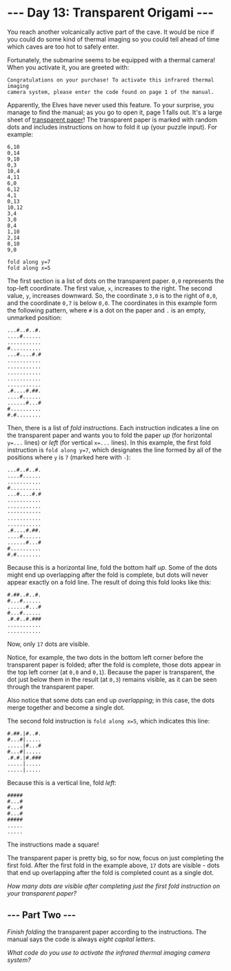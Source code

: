 # --- Day 13: Transparent Origami ---

You reach another volcanically active part of the cave. It would be nice if you could do some kind of thermal imaging so
you could tell ahead of time which caves are too hot to safely enter.

Fortunately, the submarine seems to be equipped with a thermal camera! When you activate it, you are greeted with:

```
Congratulations on your purchase! To activate this infrared thermal imaging
camera system, please enter the code found on page 1 of the manual.

```

Apparently, the Elves have never used this feature. To your surprise, you manage to find the manual; as you go to open
it, page 1 falls out. It's a large sheet of [transparent
paper](https://en.wikipedia.org/wiki/Transparency_(projection))! The transparent paper is marked with random dots and
includes instructions on how to fold it up (your puzzle input). For example:

```
6,10
0,14
9,10
0,3
10,4
4,11
6,0
6,12
4,1
0,13
10,12
3,4
3,0
8,4
1,10
2,14
8,10
9,0

fold along y=7
fold along x=5

```

The first section is a list of dots on the transparent paper. `0,0` represents the top-left coordinate.  The first
value, `x`, increases to the right.  The second value, `y`, increases downward.  So, the coordinate `3,0` is to the
right of `0,0`, and the coordinate `0,7` is below `0,0`. The coordinates in this example form the following pattern,
where `#` is a dot on the paper and `.` is an empty, unmarked position:

```
...#..#..#.
....#......
...........
#..........
...#....#.#
...........
...........
...........
...........
...........
.#....#.##.
....#......
......#...#
#..........
#.#........

```

Then, there is a list of *fold instructions*. Each instruction indicates a line on the transparent paper and wants you
to fold the paper *up* (for horizontal `y=...` lines) or *left* (for vertical `x=...` lines). In this example, the first
fold instruction is `fold along y=7`, which designates the line formed by all of the positions where `y` is `7` (marked
here with `-`):

```
...#..#..#.
....#......
...........
#..........
...#....#.#
...........
...........
-----------
...........
...........
.#....#.##.
....#......
......#...#
#..........
#.#........

```

Because this is a horizontal line, fold the bottom half *up*. Some of the dots might end up overlapping after the fold
is complete, but dots will never appear exactly on a fold line. The result of doing this fold looks like this:

```
#.##..#..#.
#...#......
......#...#
#...#......
.#.#..#.###
...........
...........

```

Now, only `17` dots are visible.

Notice, for example, the two dots in the bottom left corner before the transparent paper is folded; after the fold is
complete, those dots appear in the top left corner (at `0,0` and `0,1`). Because the paper is transparent, the dot just
below them in the result (at `0,3`) remains visible, as it can be seen through the transparent paper.

Also notice that some dots can end up *overlapping*; in this case, the dots merge together and become a single dot.

The second fold instruction is `fold along x=5`, which indicates this line:

```
#.##.|#..#.
#...#|.....
.....|#...#
#...#|.....
.#.#.|#.###
.....|.....
.....|.....

```

Because this is a vertical line, fold *left*:

```
#####
#...#
#...#
#...#
#####
.....
.....

```

The instructions made a square!

The transparent paper is pretty big, so for now, focus on just completing the first fold. After the first fold in the
example above, `17` dots are visible - dots that end up overlapping after the fold is completed count as a single dot.

*How many dots are visible after completing just the first fold instruction on your transparent paper?*

## --- Part Two ---

*Finish folding* the transparent paper according to the instructions. The manual says the code is always *eight capital
letters*.

*What code do you use to activate the infrared thermal imaging camera system?*


